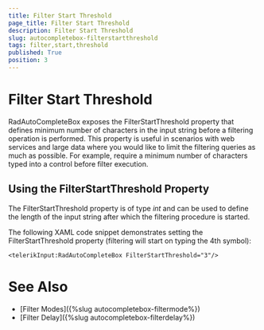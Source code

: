 ```yaml
---
title: Filter Start Threshold
page_title: Filter Start Threshold
description: Filter Start Threshold
slug: autocompletebox-filterstartthreshold
tags: filter,start,threshold
published: True
position: 3
---
```


# Filter Start Threshold

RadAutoCompleteBox exposes the FilterStartThreshold property that defines minimum number of characters in the input string before a filtering operation is performed. This property is useful in scenarios with web services and large data where you would like to limit the filtering queries as much as possible. For example, require a minimum number of characters typed into a control before filter execution.      

## Using the FilterStartThreshold Property

The FilterStartThreshold property is of type *int* and can be used to define the length of the input string after which the filtering procedure is started.

The following XAML code snippet demonstrates setting the FilterStartThreshold property (filtering will start on typing the 4th symbol):

	<telerikInput:RadAutoCompleteBox FilterStartThreshold="3"/>

# See Also

 * [Filter Modes]({%slug autocompletebox-filtermode%})
 * [Filter Delay]({%slug autocompletebox-filterdelay%})
